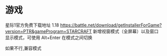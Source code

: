 # 游戏

星际1官方免费下载地址 1.18
https://battle.net/download/getInstallerForGame?version=PTR&gameProgram=STARCRAFT
新增视窗模式（全屏幕）以及窗口显示模式，可使用 Alt+Enter 在模式之间切换

如果不行,兼容模式